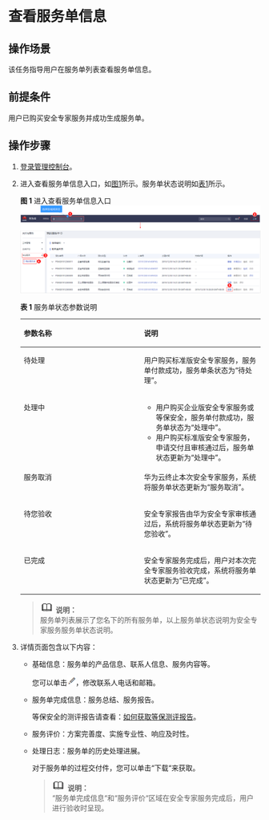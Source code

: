 # 查看服务单信息<a name="ses_01_0021"></a>

## 操作场景<a name="section6530676516634"></a>

该任务指导用户在服务单列表查看服务单信息。

## 前提条件<a name="section6205788316731"></a>

用户已购买安全专家服务并成功生成服务单。

## 操作步骤<a name="section4980422016839"></a>

1.  [登录管理控制台](https://console.huaweicloud.com/?locale=zh-cn)。
2.  进入查看服务单信息入口，如[图1](#zh-cn_topic_0120428366_fig17532142516127)所示。服务单状态说明如[表1](#table16811172155017)所示。

    **图 1**  进入查看服务单信息入口<a name="zh-cn_topic_0120428366_fig17532142516127"></a>  
    ![](figures/进入查看服务单信息入口.png "进入查看服务单信息入口")

    **表 1**  服务单状态参数说明

    <a name="table16811172155017"></a>
    <table><thead align="left"><tr id="row1081210213509"><th class="cellrowborder" valign="top" width="50%" id="mcps1.2.3.1.1"><p id="p4812223503"><a name="p4812223503"></a><a name="p4812223503"></a>参数名称</p>
    </th>
    <th class="cellrowborder" valign="top" width="50%" id="mcps1.2.3.1.2"><p id="p58121214508"><a name="p58121214508"></a><a name="p58121214508"></a>说明</p>
    </th>
    </tr>
    </thead>
    <tbody><tr id="row1581215285019"><td class="cellrowborder" valign="top" width="50%" headers="mcps1.2.3.1.1 "><p id="p481220217501"><a name="p481220217501"></a><a name="p481220217501"></a>待处理</p>
    </td>
    <td class="cellrowborder" valign="top" width="50%" headers="mcps1.2.3.1.2 "><p id="p81141637195414"><a name="p81141637195414"></a><a name="p81141637195414"></a>用户购买标准版安全专家服务，服务单付款成功，服务单条状态为<span class="parmvalue" id="parmvalue5114143714543"><a name="parmvalue5114143714543"></a><a name="parmvalue5114143714543"></a>“待处理”</span>。</p>
    </td>
    </tr>
    <tr id="row1281272165011"><td class="cellrowborder" valign="top" width="50%" headers="mcps1.2.3.1.1 "><p id="p168124295018"><a name="p168124295018"></a><a name="p168124295018"></a>处理中</p>
    </td>
    <td class="cellrowborder" valign="top" width="50%" headers="mcps1.2.3.1.2 "><a name="ul592514685410"></a><a name="ul592514685410"></a><ul id="ul592514685410"><li>用户购买企业版安全专家服务或等保安全，服务单付款成功，服务单状态为<span class="parmvalue" id="parmvalue1792544685416"><a name="parmvalue1792544685416"></a><a name="parmvalue1792544685416"></a>“处理中”</span>。</li><li>用户购买标准版安全专家服务，申请交付且审核通过后，服务单状态更新为<span class="parmvalue" id="parmvalue199253461546"><a name="parmvalue199253461546"></a><a name="parmvalue199253461546"></a>“处理中”</span>。</li></ul>
    </td>
    </tr>
    <tr id="row581222165016"><td class="cellrowborder" valign="top" width="50%" headers="mcps1.2.3.1.1 "><p id="p19812529505"><a name="p19812529505"></a><a name="p19812529505"></a>服务取消</p>
    </td>
    <td class="cellrowborder" valign="top" width="50%" headers="mcps1.2.3.1.2 "><p id="p9812224508"><a name="p9812224508"></a><a name="p9812224508"></a>华为云终止本次安全专家服务，系统将服务单状态更新为<span class="parmvalue" id="parmvalue1935310110558"><a name="parmvalue1935310110558"></a><a name="parmvalue1935310110558"></a>“服务取消”</span>。</p>
    </td>
    </tr>
    <tr id="row158121626507"><td class="cellrowborder" valign="top" width="50%" headers="mcps1.2.3.1.1 "><p id="p881214210500"><a name="p881214210500"></a><a name="p881214210500"></a>待您验收</p>
    </td>
    <td class="cellrowborder" valign="top" width="50%" headers="mcps1.2.3.1.2 "><p id="p101141237115413"><a name="p101141237115413"></a><a name="p101141237115413"></a>安全专家报告由华为安全专家审核通过后，系统将服务单状态更新为<span class="parmvalue" id="parmvalue18114237195416"><a name="parmvalue18114237195416"></a><a name="parmvalue18114237195416"></a>“待您验收”</span>。</p>
    </td>
    </tr>
    <tr id="row1081216213507"><td class="cellrowborder" valign="top" width="50%" headers="mcps1.2.3.1.1 "><p id="p98125211507"><a name="p98125211507"></a><a name="p98125211507"></a>已完成</p>
    </td>
    <td class="cellrowborder" valign="top" width="50%" headers="mcps1.2.3.1.2 "><p id="p1111415372543"><a name="p1111415372543"></a><a name="p1111415372543"></a>安全专家服务完成后，用户对本次完全专家服务验收完成，系统将服务单状态更新为<span class="parmvalue" id="parmvalue1311420371545"><a name="parmvalue1311420371545"></a><a name="parmvalue1311420371545"></a>“已完成”</span>。</p>
    </td>
    </tr>
    </tbody>
    </table>

    >![](public_sys-resources/icon-note.gif) **说明：**   
    >服务单列表展示了您名下的所有服务单，以上服务单状态说明为安全专家服务服务单状态说明。  

3.  详情页面包含以下内容：
    -   基础信息：服务单的产品信息、联系人信息、服务内容等。

        您可以单击![](figures/icon-编辑图标.png)，修改联系人电话和邮箱。

    -   服务单完成信息：服务总结、服务报告。

        等保安全的测评报告请查看：[如何获取等保测评报告](https://support.huaweicloud.com/ses_faq/ses_01_0069.html)。

    -   服务评价：方案完善度、实施专业性、响应及时性。
    -   处理日志：服务单的历史处理进展。

        对于服务单的过程交付件，您可以单击“下载“来获取。

        >![](public_sys-resources/icon-note.gif) **说明：**   
        >“服务单完成信息“和“服务评价“区域在安全专家服务完成后，用户进行验收时呈现。  



